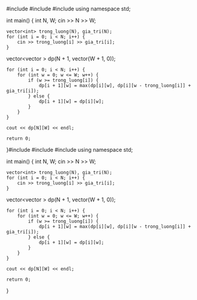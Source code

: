 #include <iostream>
#include <vector>
#include <algorithm>
using namespace std;

int main() {
    int N, W;
    cin >> N >> W;

    vector<int> trong_luong(N), gia_tri(N);
    for (int i = 0; i < N; i++) {
        cin >> trong_luong[i] >> gia_tri[i];
    }

vector<vector<long long> > dp(N + 1, vector<long long>(W + 1, 0));

    for (int i = 0; i < N; i++) {
        for (int w = 0; w <= W; w++) {
            if (w >= trong_luong[i]) {
                dp[i + 1][w] = max(dp[i][w], dp[i][w - trong_luong[i]] + gia_tri[i]);
            } else {
                dp[i + 1][w] = dp[i][w];
            }
        }
    }

    cout << dp[N][W] << endl;

    return 0;
}#include <iostream>
#include <vector>
#include <algorithm>
using namespace std;

int main() {
    int N, W;
    cin >> N >> W;

    vector<int> trong_luong(N), gia_tri(N);
    for (int i = 0; i < N; i++) {
        cin >> trong_luong[i] >> gia_tri[i];
    }

vector<vector<long long> > dp(N + 1, vector<long long>(W + 1, 0));

    for (int i = 0; i < N; i++) {
        for (int w = 0; w <= W; w++) {
            if (w >= trong_luong[i]) {
                dp[i + 1][w] = max(dp[i][w], dp[i][w - trong_luong[i]] + gia_tri[i]);
            } else {
                dp[i + 1][w] = dp[i][w];
            }
        }
    }

    cout << dp[N][W] << endl;

    return 0;
}
